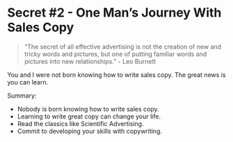 # Secret #2 - One Man’s Journey With Sales Copy

> “The secret of all effective advertising is not the creation of new and tricky words and pictures, but one of putting familiar words and pictures into new relationships.” - Leo Burnett

You and I were not born knowing how to write sales copy. The great news is you can learn.

Summary:

- Nobody is born knowing how to write sales copy.
- Learning to write great copy can change your life.
- Read the classics like Scientific Advertising.
- Commit to developing your skills with copywriting.
